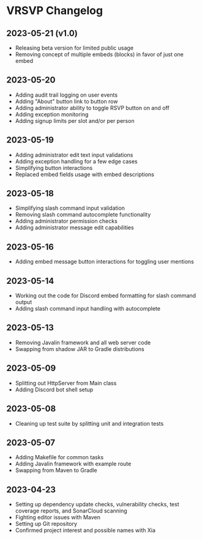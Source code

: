 # VRSVP Changelog

## 2023-05-21 (v1.0)

- Releasing beta version for limited public usage
- Removing concept of multiple embeds (blocks) in favor of just one embed

## 2023-05-20

- Adding audit trail logging on user events
- Adding "About" button link to button row
- Adding administrator ability to toggle RSVP button on and off
- Adding exception monitoring
- Adding signup limits per slot and/or per person

## 2023-05-19

- Adding administrator edit text input validations
- Adding exception handling for a few edge cases
- Simplifying button interactions
- Replaced embed fields usage with embed descriptions

## 2023-05-18

- Simplifying slash command input validation
- Removing slash command autocomplete functionality
- Adding administrator permission checks
- Adding administrator message edit capabilities

## 2023-05-16

- Adding embed message button interactions for toggling user mentions

## 2023-05-14

- Working out the code for Discord embed formatting for slash command output
- Adding slash command input handling with autocomplete

## 2023-05-13

- Removing Javalin framework and all web server code
- Swapping from shadow JAR to Gradle distributions

## 2023-05-09

- Splitting out HttpServer from Main class
- Adding Discord bot shell setup

## 2023-05-08

- Cleaning up test suite by splitting unit and integration tests

## 2023-05-07

- Adding Makefile for common tasks
- Adding Javalin framework with example route
- Swapping from Maven to Gradle

## 2023-04-23

- Setting up dependency update checks, vulnerability checks, test coverage reports, and SonarCloud scanning
- Fighting editor issues with Maven
- Setting up Git repository
- Confirmed project interest and possible names with Xia
